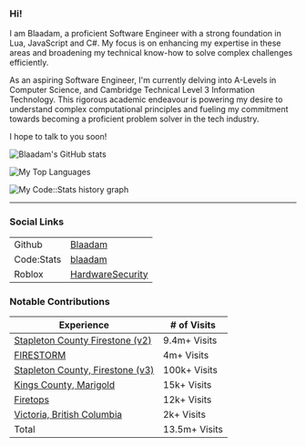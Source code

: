 ### Hi!

I am Blaadam, a proficient Software Engineer with a strong foundation in Lua, JavaScript and C#. My focus is on enhancing my expertise in these areas and broadening my technical know-how to solve complex challenges efficiently.

As an aspiring Software Engineer, I'm currently delving into A-Levels in Computer Science, and Cambridge Technical Level 3 Information Technology. This rigorous academic endeavour is powering my desire to understand complex computational principles and fueling my commitment towards becoming a proficient problem solver in the tech industry.

I hope to talk to you soon!

![Blaadam's GitHub stats](https://github-readme-stats-gray-eight-32.vercel.app/api?username=Blaadam&count_private=true&show_icons=true)

![My Top Languages](https://github-readme-stats.vercel.app/api/top-langs/?username=Blaadam&layout=compact)

![My Code::Stats history graph](https://codestats-readme.wegfan.cn/history-graph/blaadam?grid_color=e8e8e8&text_color=666666&zeroline_color=ababab&language_colors=["rgba(0,0,115,1)","rgba(71,175,244,1)","rgba(105,197,163,1)","rgba(241,224,90,1)","rgba(43,116,137,1)","rgba(243,154,7,1)","rgba(41,41,41,1)","rgba(156,66,33,1)","rgba(23,134,0,1)"])

---

### Social Links
|              |                                                 |
|--------------|-------------------------------------------------|
| Github       | [Blaadam](https://github.com/Blaadam)           |
| Code:Stats   | [blaadam](https://codestats.net/users/blaadam)  |
| Roblox       | [HardwareSecurity](https://www.roblox.com/users/5557366/profile) |

### Notable Contributions
| Experience | # of Visits |
|--------------|-------------------------------------------------|
| [Stapleton County Firestone (v2)](https://www.roblox.com/games/579211007/Stapleton-County-Firestone)       | 9.4m+ Visits         |
| [FIRESTORM](https://www.roblox.com/games/10631992122/FIRESTORM)   | 4m+ Visits  |
| [Stapleton County, Firestone (v3)](https://www.roblox.com/games/3290173920/Stapleton-County-Firestone-BETA) | 100k+ Visits |
| [Kings County, Marigold](https://www.roblox.com/games/5234786568/Kings-County-State-of-Marigold-V2) | 15k+ Visits |
| [Firetops](https://www.roblox.com/games/10378372937/Firetops) | 12k+ Visits |
| [Victoria, British Columbia](https://www.roblox.com/games/18743397077/Victoria-British-Columbia-Alpha) | 2k+ Visits |
| Total | 13.5m+ Visits |


